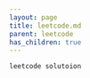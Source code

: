 ```yaml
---
layout: page
title: leetcode.md
parent: leetcode
has_children: true
---
```


```java
leetcode solutoion
```